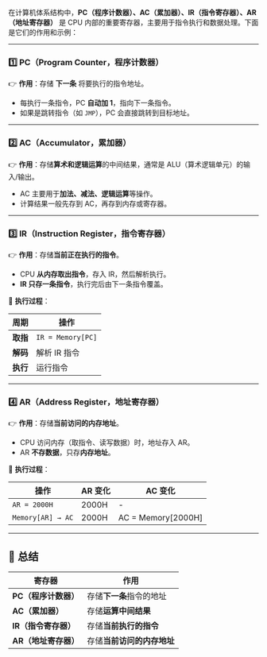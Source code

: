 在计算机体系结构中，**PC（程序计数器）、AC（累加器）、IR（指令寄存器）、AR（地址寄存器）** 是 CPU 内部的重要寄存器，主要用于指令执行和数据处理。下面是它们的作用和示例：  

---

### **1️⃣ PC（Program Counter，程序计数器）**  
👉 **作用**：存储 **下一条** 将要执行的指令地址。  
- 每执行一条指令，PC **自动加 1**，指向下一条指令。  
- 如果是跳转指令（如 `JMP`），PC 会直接跳转到目标地址。  

---

### **2️⃣ AC（Accumulator，累加器）**  
👉 **作用**：存储**算术和逻辑运算**的中间结果，通常是 ALU（算术逻辑单元）的输入/输出。  
- AC 主要用于**加法、减法、逻辑运算**等操作。  
- 计算结果一般先存到 AC，再存到内存或寄存器。

---

### **3️⃣ IR（Instruction Register，指令寄存器）**  
👉 **作用**：存储**当前正在执行的指令**。  
- CPU **从内存取出指令**，存入 IR，然后解析执行。  
- **IR 只存一条指令**，执行完后由下一条指令覆盖。  

📌 **执行过程**：

| **周期** | **操作**            |
|--------|-------------------|
| **取指** | `IR = Memory[PC]` |
| **解码** | 解析 IR 指令          |
| **执行** | 运行指令              |

---

### **4️⃣ AR（Address Register，地址寄存器）**  
👉 **作用**：存储**当前访问的内存地址**。  
- CPU 访问内存（取指令、读写数据）时，地址存入 AR。  
- AR **不存数据**，只存**内存地址**。  

📌 **执行过程**：

| **操作**            | **AR 变化** | **AC 变化**          |
|-------------------|-----------|--------------------|
| `AR = 2000H`      | 2000H     | -                  |
| `Memory[AR] → AC` | 2000H     | AC = Memory[2000H] |

---

## **🎯 总结**
| **寄存器**       | **作用**          |
|---------------|-----------------|
| **PC（程序计数器）** | 存储**下一条**指令的地址  |
| **AC（累加器）**   | 存储**运算中间结果**    | 
| **IR（指令寄存器）** | 存储**当前执行的指令**   | 
| **AR（地址寄存器）** | 存储**当前访问的内存地址** |


